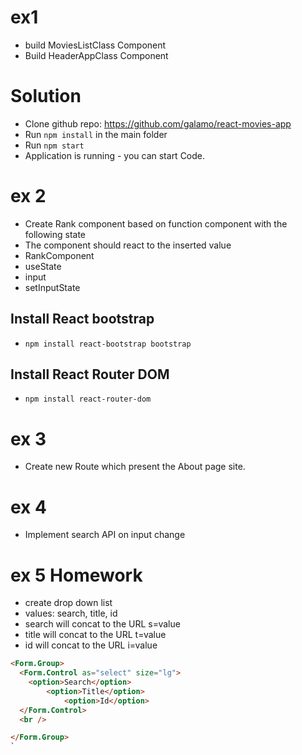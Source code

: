# ex1

- build MoviesListClass Component
- Build HeaderAppClass Component

# Solution

- Clone github repo: https://github.com/galamo/react-movies-app
- Run `npm install` in the main folder
- Run `npm start`
- Application is running - you can start Code.


# ex 2

- Create Rank component based on function component with the following state
- The component should react to the inserted value
- RankComponent
- useState
- input 
- setInputState




## Install React bootstrap
-  `npm install react-bootstrap bootstrap`


## Install React Router DOM
-  `npm install react-router-dom`

# ex 3 
- Create new Route which present the About page site.


 # ex 4
- Implement search API on input change


# ex 5 Homework
- create drop down list
- values: search, title, id
- search will concat to the URL  s=value
- title will concat to the URL  t=value
- id will concat to the URL  i=value



```html
<Form.Group>
  <Form.Control as="select" size="lg">
    <option>Search</option>
        <option>Title</option>
            <option>Id</option>
  </Form.Control>
  <br />

</Form.Group>
`